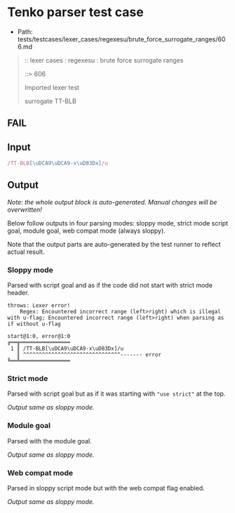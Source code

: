 # Tenko parser test case

- Path: tests/testcases/lexer_cases/regexesu/brute_force_surrogate_ranges/606.md

> :: lexer cases : regexesu : brute force surrogate ranges
>
> ::> 606
>
> Imported lexer test
>
> surrogate TT-BLB

## FAIL

## Input

`````js
/TT-BLB[\uDCA9\uDCA9-x\uD83Dx]/u
`````

## Output

_Note: the whole output block is auto-generated. Manual changes will be overwritten!_

Below follow outputs in four parsing modes: sloppy mode, strict mode script goal, module goal, web compat mode (always sloppy).

Note that the output parts are auto-generated by the test runner to reflect actual result.

### Sloppy mode

Parsed with script goal and as if the code did not start with strict mode header.

`````
throws: Lexer error!
    Regex: Encountered incorrect range (left>right) which is illegal with u-flag; Encountered incorrect range (left>right) when parsing as if without u-flag

start@1:0, error@1:0
╔══╦════════════════
 1 ║ /TT-BLB[\uDCA9\uDCA9-x\uD83Dx]/u
   ║ ^^^^^^^^^^^^^^^^^^^^^^^^^^^^^^^------- error
╚══╩════════════════

`````

### Strict mode

Parsed with script goal but as if it was starting with `"use strict"` at the top.

_Output same as sloppy mode._

### Module goal

Parsed with the module goal.

_Output same as sloppy mode._

### Web compat mode

Parsed in sloppy script mode but with the web compat flag enabled.

_Output same as sloppy mode._
